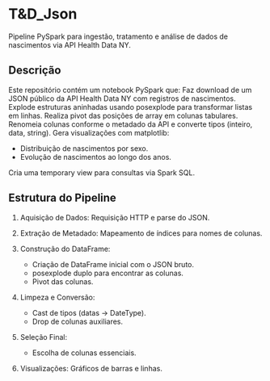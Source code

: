 # T&D_Json

Pipeline PySpark para ingestão, tratamento e análise de dados de nascimentos via API Health Data NY.

## Descrição

Este repositório contém um notebook PySpark que:
Faz download de um JSON público da API Health Data NY com registros de nascimentos.
Explode estruturas aninhadas usando posexplode para transformar listas em linhas.
Realiza pivot das posições de array em colunas tabulares.
Renomeia colunas conforme o metadado da API e converte tipos (inteiro, data, string).
Gera visualizações com matplotlib:
  - Distribuição de nascimentos por sexo.
  - Evolução de nascimentos ao longo dos anos.
    
Cria uma temporary view para consultas via Spark SQL.

## Estrutura do Pipeline

1. Aquisição de Dados: Requisição HTTP e parse do JSON.
2. Extração de Metadado: Mapeamento de índices para nomes de colunas.
3. Construção do DataFrame:
     - Criação de DataFrame inicial com o JSON bruto.
     - posexplode duplo para encontrar as colunas.
     - Pivot das colunas.
4. Limpeza e Conversão:
     - Cast de tipos (datas → DateType).
     - Drop de colunas auxiliares.

5. Seleção Final:
     - Escolha de colunas essenciais.

6. Visualizações: Gráficos de barras e linhas.
